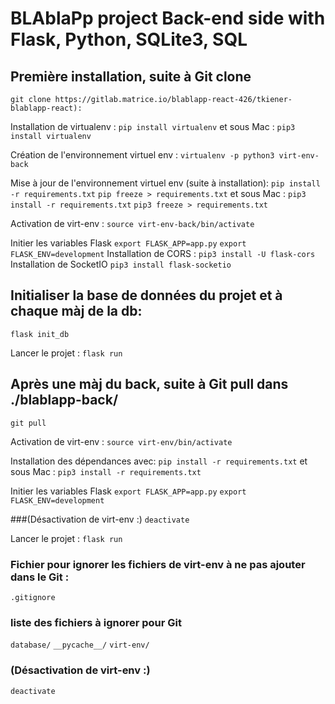 # BLAblaPp project Back-end side with Flask, Python, SQLite3, SQL

## Première installation, suite à Git clone
```git clone https://gitlab.matrice.io/blablapp-react-426/tkiener-blablapp-react):```

Installation de virtualenv :
```pip install virtualenv```
 et sous Mac :
```pip3 install virtualenv```

Création de l'environnement virtuel env :
```virtualenv -p python3 virt-env-back```

Mise à jour de l'environnement virtuel env (suite à installation):
```pip install -r requirements.txt```
```pip freeze > requirements.txt```
 et sous Mac :
```pip3 install -r requirements.txt```
```pip3 freeze > requirements.txt```

Activation de virt-env :
```source virt-env-back/bin/activate```

 Initier les variables Flask
```export FLASK_APP=app.py```
```export FLASK_ENV=development```
Installation de CORS :
```pip3 install -U flask-cors```
Installation de SocketIO
```pip3 install flask-socketio```

## Initialiser la base de données du projet et à chaque màj de la db:
```flask init_db```

Lancer le projet :
```flask run```


## Après une màj du back, suite à Git pull dans ./blablapp-back/
```git pull```

Activation de virt-env :
```source virt-env/bin/activate```

Installation des dépendances avec:
```pip install -r requirements.txt```
 et sous Mac :
```pip3 install -r requirements.txt```

 Initier les variables Flask
```export FLASK_APP=app.py```
```export FLASK_ENV=development```

###(Désactivation de virt-env :)
```deactivate```

Lancer le projet :
```flask run```


### Fichier pour ignorer les fichiers de virt-env à ne pas ajouter dans le Git :
```.gitignore```
### liste des fichiers à ignorer pour Git
```database/```
```__pycache__/```
```virt-env/```

### (Désactivation de virt-env :)
```deactivate```
